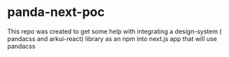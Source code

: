 # panda-next-poc

This repo was created to get some help with integrating a design-system ( pandacss and arkui-react) library as an npm into  next.js app that will use pandacss
